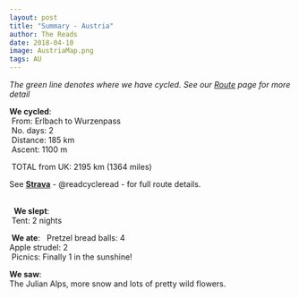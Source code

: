```yaml
---
layout: post
title: "Summary - Austria"
author: The Reads
date: 2018-04-10
image: AustriaMap.png
tags: AU
---
```


*The green line denotes where we have cycled. See our [Route](http://readcycleread.bike/pages/map.html) page for more detail* 

**We cycled**:  
  From: Erlbach to Wurzenpass  
  No. days: 2  
  Distance: 185 km  
  Ascent: 1100 m  
  
  TOTAL from UK: 2195 km (1364 miles)  
  
  See [**Strava**](https://www.strava.com/athletes/readcycleread) - @readcycleread - for full route details.  
  
    
   **We slept**:  
  Tent: 2 nights  
 
  **We ate**:  
  Pretzel bread balls: 4  
  Apple strudel: 2  
  Picnics: Finally 1 in the sunshine!  
  
  **We saw**:  
  The Julian Alps, more snow and lots of pretty wild flowers.     
